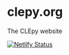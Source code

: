 # clepy.org

The CLEpy website

[![Netlify Status](https://api.netlify.com/api/v1/badges/d860a38b-6c29-40fc-bc2a-4a3959b48493/deploy-status)](https://app.netlify.com/sites/clepy-org/deploys)
